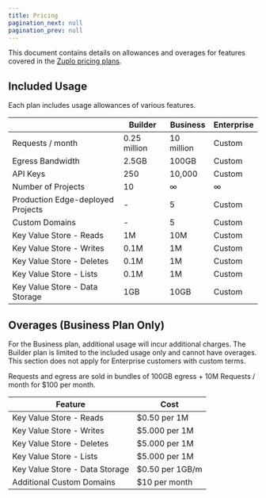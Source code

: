 ```yaml
---
title: Pricing
pagination_next: null
pagination_prev: null
---
```


This document contains details on allowances and overages for features covered in the [Zuplo pricing plans](https://zuplo.com/pricing).

## Included Usage

Each plan includes usage allowances of various features.

|                                   | **Builder**  | **Business** | **Enterprise** |
| --------------------------------- | ------------ | ------------ | -------------- |
| Requests / month                  | 0.25 million | 10 million   | Custom         |
| Egress Bandwidth                  | 2.5GB        | 100GB        | Custom         |
| API Keys                          | 250          | 10,000       | Custom         |
| Number of Projects                | 10           | ∞            | ∞              |
| Production Edge-deployed Projects | -            | 5            | Custom         |
| Custom Domains                    | -            | 5            | Custom         |
| Key Value Store - Reads           | 1M           | 10M          | Custom         |
| Key Value Store - Writes          | 0.1M         | 1M           | Custom         |
| Key Value Store - Deletes         | 0.1M         | 1M           | Custom         |
| Key Value Store - Lists           | 0.1M         | 1M           | Custom         |
| Key Value Store - Data Storage    | 1GB          | 10GB         | Custom         |

## Overages (Business Plan Only)

For the Business plan, additional usage will incur additional charges. The Builder plan is limited to the included usage only and cannot have overages. This section does not apply for Enterprise customers with custom terms.

Requests and egress are sold in bundles of 100GB egress + 10M Requests / month for $100 per month.

| **Feature**                    | **Cost**        |
| ------------------------------ | --------------- |
| Key Value Store - Reads        | $0.50 per 1M    |
| Key Value Store - Writes       | $5.000 per 1M   |
| Key Value Store - Deletes      | $5.000 per 1M   |
| Key Value Store - Lists        | $5.000 per 1M   |
| Key Value Store - Data Storage | $0.50 per 1GB/m |
| Additional Custom Domains      | $10 per month   |
